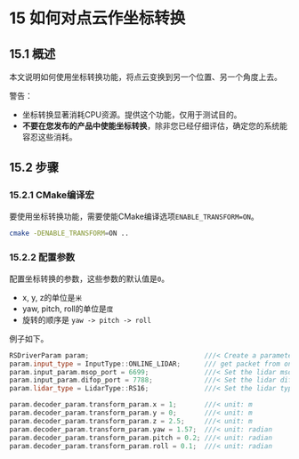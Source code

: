 # 15 **如何对点云作坐标转换**

## 15.1 概述

本文说明如何使用坐标转换功能，将点云变换到另一个位置、另一个角度上去。

警告：
+ 坐标转换显著消耗CPU资源。提供这个功能，仅用于测试目的。
+ **不要在您发布的产品中使能坐标转换**，除非您已经仔细评估，确定您的系统能容忍这些消耗。



## 15.2 步骤

### 15.2.1 CMake编译宏

要使用坐标转换功能，需要使能CMake编译选项```ENABLE_TRANSFORM=ON```。

```bash
cmake -DENABLE_TRANSFORM=ON ..
```

### 15.2.2 配置参数

配置坐标转换的参数，这些参数的默认值是`0`。
+ x, y, z的单位是`米`
+ yaw, pitch, roll的单位是`度`
+ 旋转的顺序是 `yaw -> pitch -> roll`

例子如下。

```c++
RSDriverParam param;                             ///< Create a parameter object
param.input_type = InputType::ONLINE_LIDAR;      /// get packet from online lidar
param.input_param.msop_port = 6699;              ///< Set the lidar msop port number, the default is 6699
param.input_param.difop_port = 7788;             ///< Set the lidar difop port number, the default is 7788
param.lidar_type = LidarType::RS16;              ///< Set the lidar type. Make sure this type is correct

param.decoder_param.transform_param.x = 1;	     ///< unit: m
param.decoder_param.transform_param.y = 0;	     ///< unit: m
param.decoder_param.transform_param.z = 2.5;	 ///< unit: m
param.decoder_param.transform_param.yaw = 1.57;  ///< unit: radian
param.decoder_param.transform_param.pitch = 0.2; ///< unit: radian
param.decoder_param.transform_param.roll = 0.1;  ///< unit: radian

```

